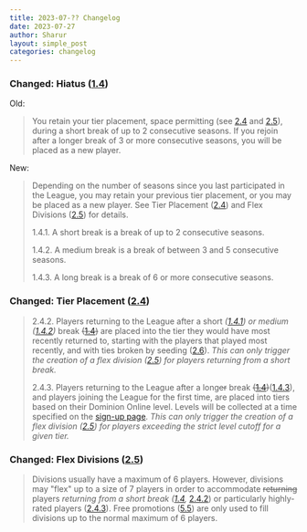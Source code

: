 ```yaml
---
title: 2023-07-?? Changelog
date: 2023-07-27
author: Sharur
layout: simple_post
categories: changelog
---
```

### Changed: Hiatus ([1.4](/rules#1.4))

Old:
> You retain your tier placement, space permitting (see [2.4](#2.4) and [2.5](#2.5)), during a short break of up to 2 consecutive seasons. If you rejoin after a longer break of 3 or more consecutive seasons, you will be placed as a new player.

New:
> Depending on the number of seasons since you last participated in the League, you may retain your previous tier placement, or you may be placed as a new player. See Tier Placement ([2.4](#2.4)) and Flex Divisions ([2.5](#2.5)) for details.
>
> 1.4.1. A short break is a break of up to 2 consecutive seasons.
>
> 1.4.2. A medium break is a break of between 3 and 5 consecutive seasons.
>
> 1.4.3. A long break is a break of 6 or more consecutive seasons.

### Changed: Tier Placement ([2.4](/rules#2.4))

> 2.4.2. Players returning to the League after a short *([1.4.1](#1.4.1)) or medium ([1.4.2](#1.4.2))* break ~~([1.4](#1.4))~~ are placed into the tier they would have most recently returned to, starting with the players that played most recently, and with ties broken by seeding ([2.6](#2.6)). *This can only trigger the creation of a flex division ([2.5](#2.5)) for players returning from a short break.*
>
> 2.4.3. Players returning to the League after a long~~er~~ break ~~([1.4](#1.4))~~([1.4.3](#1.4.3)), and players joining the League for the first time, are placed into tiers based on their Dominion Online level. Levels will be collected at a time specified on the [sign-up page](/sign-ups). *This can only trigger the creation of a flex division ([2.5](#2.5)) for players exceeding the strict level cutoff for a given tier.*

### Changed: Flex Divisions ([2.5](/rules#2.5))

> Divisions usually have a maximum of 6 players. However, divisions may "flex" up to a size of 7 players in order to accommodate ~~returning~~ players *returning from a short break ([1.4](#1.4),* [2.4.2](#2.4.2)) or particularly highly-rated players ([2.4.3](#2.4.3)). Free promotions ([5.5](#5.5)) are only used to fill divisions up to the normal maximum of 6 players.